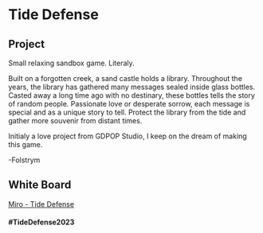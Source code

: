 # Tide Defense

## Project

Small relaxing sandbox game. Literaly. 

Built on a forgotten creek, a sand castle holds a library. Throughout the years, the library has gathered many messages sealed inside glass bottles. Casted away a long time ago with no destinary, these bottles tells the story of random people. Passionate love or desperate sorrow, each message is special and as a unique story to tell. Protect the library from the tide and gather more souvenir from distant times. 

Initialy a love project from GDPOP Studio, I keep on the dream of making this game.

-Folstrym

## White Board 

[Miro - Tide Defense](https://miro.com/app/board/uXjVP1gu26g=/?share_link_id=44801386921)

#### #TideDefense2023